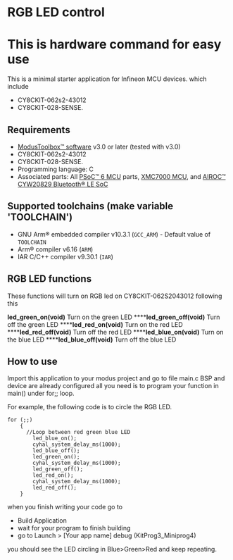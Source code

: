 # RGB LED control

# This is hardware command for easy use

This is a minimal starter application for Infineon MCU devices.
which include

- CY8CKIT-062s2-43012
- CY8CKIT-028-SENSE.
## Requirements
- [ModusToolbox™ software](https://www.infineon.com/modustoolbox) v3.0 or later (tested with v3.0)
- CY8CKIT-062s2-43012
- CY8CKIT-028-SENSE.
- Programming language: C
- Associated parts: All [PSoC™ 6 MCU](https://www.infineon.com/cms/en/product/microcontroller/32-bit-psoc-arm-cortex-microcontroller/psoc-6-32-bit-arm-cortex-m4-mcu) parts, [XMC7000 MCU](https://www.infineon.com/cms/en/product/microcontroller/32-bit-industrial-microcontroller-based-on-arm-cortex-m/), and [AIROC™ CYW20829 Bluetooth® LE SoC](https://www.infineon.com/cms/en/product/promopages/airoc20829)
## Supported toolchains (make variable 'TOOLCHAIN')
- GNU Arm® embedded compiler v10.3.1 (`GCC_ARM`) - Default value of `TOOLCHAIN`
- Arm® compiler v6.16 (`ARM`)
- IAR C/C++ compiler v9.30.1 (`IAR`)
## RGB LED functions

These functions will turn on RGB led on CY8CKIT-062S2043012 following this

**led_green_on(void)**
Turn on the green LED 
******led_green_off(void)**
Turn off the green LED 
******led_red_on(void)**
Turn on the red LED 
******led_red_off(void)**
Turn off the red LED 
******led_blue_on(void)**
Turn on the blue LED 
******led_blue_off(void)**
Turn off the blue LED 

## How to use

Import this application to your modus project and go to file main.c
BSP and device are already configured all you need is to program your function in main() under for;; loop.

For example, the following code is to circle the RGB LED.


    for (;;)
        {
          //Loop between red green blue LED
            led_blue_on();
            cyhal_system_delay_ms(1000);
            led_blue_off();
            led_green_on();
            cyhal_system_delay_ms(1000);
            led_green_off();
            led_red_on();
            cyhal_system_delay_ms(1000);
            led_red_off();
        }

when you finish writing your code go to

- Build Application
- wait for your program to finish building
- go to Launch > [Your app name] debug (KitProg3_Miniprog4)

you should see the LED circling in Blue>Green>Red and keep repeating.


